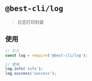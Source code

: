 # `@best-cli/log`

> 日志打印封装

## 使用

```javascript
// 引入
const log = require('@best-cli/log');

// 使用
log.info('info');
log.success('success');
```
